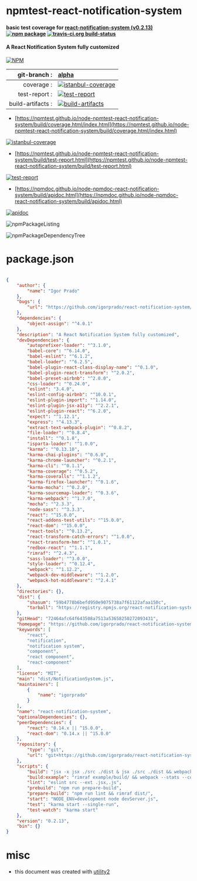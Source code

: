 # npmtest-react-notification-system

#### basic test coverage for  [react-notification-system (v0.2.13)](https://github.com/igorprado/react-notification-system)  [![npm package](https://img.shields.io/npm/v/npmtest-react-notification-system.svg?style=flat-square)](https://www.npmjs.org/package/npmtest-react-notification-system) [![travis-ci.org build-status](https://api.travis-ci.org/npmtest/node-npmtest-react-notification-system.svg)](https://travis-ci.org/npmtest/node-npmtest-react-notification-system)

#### A React Notification System fully customized

[![NPM](https://nodei.co/npm/react-notification-system.png?downloads=true&downloadRank=true&stars=true)](https://www.npmjs.com/package/react-notification-system)

| git-branch : | [alpha](https://github.com/npmtest/node-npmtest-react-notification-system/tree/alpha)|
|--:|:--|
| coverage : | [![istanbul-coverage](https://npmtest.github.io/node-npmtest-react-notification-system/build/coverage.badge.svg)](https://npmtest.github.io/node-npmtest-react-notification-system/build/coverage.html/index.html)|
| test-report : | [![test-report](https://npmtest.github.io/node-npmtest-react-notification-system/build/test-report.badge.svg)](https://npmtest.github.io/node-npmtest-react-notification-system/build/test-report.html)|
| build-artifacts : | [![build-artifacts](https://npmtest.github.io/node-npmtest-react-notification-system/glyphicons_144_folder_open.png)](https://github.com/npmtest/node-npmtest-react-notification-system/tree/gh-pages/build)|

- [https://npmtest.github.io/node-npmtest-react-notification-system/build/coverage.html/index.html](https://npmtest.github.io/node-npmtest-react-notification-system/build/coverage.html/index.html)

[![istanbul-coverage](https://npmtest.github.io/node-npmtest-react-notification-system/build/screenCapture.buildCi.browser.%252Ftmp%252Fbuild%252Fcoverage.lib.html.png)](https://npmtest.github.io/node-npmtest-react-notification-system/build/coverage.html/index.html)

- [https://npmtest.github.io/node-npmtest-react-notification-system/build/test-report.html](https://npmtest.github.io/node-npmtest-react-notification-system/build/test-report.html)

[![test-report](https://npmtest.github.io/node-npmtest-react-notification-system/build/screenCapture.buildCi.browser.%252Ftmp%252Fbuild%252Ftest-report.html.png)](https://npmtest.github.io/node-npmtest-react-notification-system/build/test-report.html)

- [https://npmdoc.github.io/node-npmdoc-react-notification-system/build/apidoc.html](https://npmdoc.github.io/node-npmdoc-react-notification-system/build/apidoc.html)

[![apidoc](https://npmdoc.github.io/node-npmdoc-react-notification-system/build/screenCapture.buildCi.browser.%252Ftmp%252Fbuild%252Fapidoc.html.png)](https://npmdoc.github.io/node-npmdoc-react-notification-system/build/apidoc.html)

![npmPackageListing](https://npmtest.github.io/node-npmtest-react-notification-system/build/screenCapture.npmPackageListing.svg)

![npmPackageDependencyTree](https://npmtest.github.io/node-npmtest-react-notification-system/build/screenCapture.npmPackageDependencyTree.svg)



# package.json

```json

{
    "author": {
        "name": "Igor Prado"
    },
    "bugs": {
        "url": "https://github.com/igorprado/react-notification-system/issues"
    },
    "dependencies": {
        "object-assign": "^4.0.1"
    },
    "description": "A React Notification System fully customized",
    "devDependencies": {
        "autoprefixer-loader": "^3.1.0",
        "babel-core": "^6.14.0",
        "babel-eslint": "^6.1.2",
        "babel-loader": "^6.2.5",
        "babel-plugin-react-class-display-name": "^0.1.0",
        "babel-plugin-react-transform": "^2.0.2",
        "babel-preset-airbnb": "^2.0.0",
        "css-loader": "^0.24.0",
        "eslint": "3.4.0",
        "eslint-config-airbnb": "^10.0.1",
        "eslint-plugin-import": "^1.14.0",
        "eslint-plugin-jsx-a11y": "^2.2.1",
        "eslint-plugin-react": "^6.2.0",
        "expect": "^1.12.1",
        "express": "^4.13.3",
        "extract-text-webpack-plugin": "^0.8.2",
        "file-loader": "^0.8.4",
        "install": "^0.1.8",
        "isparta-loader": "^1.0.0",
        "karma": "^0.13.10",
        "karma-chai-plugins": "^0.6.0",
        "karma-chrome-launcher": "^0.2.1",
        "karma-cli": "^0.1.1",
        "karma-coverage": "^0.5.2",
        "karma-coveralls": "^1.1.2",
        "karma-firefox-launcher": "^0.1.6",
        "karma-mocha": "^0.2.0",
        "karma-sourcemap-loader": "^0.3.6",
        "karma-webpack": "^1.7.0",
        "mocha": "^2.3.3",
        "node-sass": "^3.3.3",
        "react": "^15.0.0",
        "react-addons-test-utils": "^15.0.0",
        "react-dom": "^15.0.0",
        "react-tools": "^0.13.2",
        "react-transform-catch-errors": "^1.0.0",
        "react-transform-hmr": "^1.0.1",
        "redbox-react": "^1.1.1",
        "rimraf": "^2.4.3",
        "sass-loader": "^3.0.0",
        "style-loader": "^0.12.4",
        "webpack": "^1.12.2",
        "webpack-dev-middleware": "^1.2.0",
        "webpack-hot-middleware": "^2.4.1"
    },
    "directories": {},
    "dist": {
        "shasum": "59b4778b6befd950e9075738a7f61122afaa150c",
        "tarball": "https://registry.npmjs.org/react-notification-system/-/react-notification-system-0.2.13.tgz"
    },
    "gitHead": "72464afc64f643508a7513a53658250272093431",
    "homepage": "https://github.com/igorprado/react-notification-system",
    "keywords": [
        "react",
        "notification",
        "notification system",
        "component",
        "react component",
        "react-component"
    ],
    "license": "MIT",
    "main": "dist/NotificationSystem.js",
    "maintainers": [
        {
            "name": "igorprado"
        }
    ],
    "name": "react-notification-system",
    "optionalDependencies": {},
    "peerDependencies": {
        "react": "0.14.x || ^15.0.0",
        "react-dom": "0.14.x || ^15.0.0"
    },
    "repository": {
        "type": "git",
        "url": "git+https://github.com/igorprado/react-notification-system.git"
    },
    "scripts": {
        "build": "jsx -x jsx ./src ./dist & jsx ./src ./dist && webpack --stats --config webpack.config.umd.prod.js && webpack --stats --config webpack.config.umd.dev.js",
        "build:example": "rimraf example/build/ && webpack --stats --config webpack.config.prod.js",
        "lint": "eslint src --ext .jsx,.js",
        "prebuild": "npm run prepare-build",
        "prepare-build": "npm run lint && rimraf dist/",
        "start": "NODE_ENV=development node devServer.js",
        "test": "karma start --single-run",
        "test-watch": "karma start"
    },
    "version": "0.2.13",
    "bin": {}
}
```



# misc
- this document was created with [utility2](https://github.com/kaizhu256/node-utility2)
